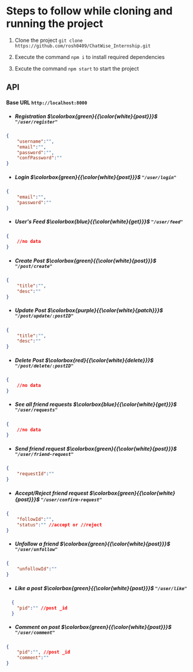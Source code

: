 # Steps to follow while cloning and running the project

1. Clone the project `git clone https://github.com/rosh0409/ChatWise_Internship.git`

2. Execute the command `npm i` to install required dependencies

3. Excute the command `npm start` to start the project


## API
#### Base URL `http://localhost:8000`
- ##### Registration $\colorbox{green}{{\color{white}{post}}}$ `"/user/register"`

```json
{
    "username":"",
    "email":"",
    "password":"",
    "confPassword":""
}
```
- ##### Login $\colorbox{green}{{\color{white}{post}}}$ `"/user/login"`
```json
{
    "email":"",
    "password":""
}
```

- ##### User's Feed $\colorbox{blue}{{\color{white}{get}}}$ `"/user/feed"`
```json
{
    //no data
}
```
- ##### Create Post $\colorbox{green}{{\color{white}{post}}}$ `"/post/create"`
```json
{
    "title":"",
    "desc":""
}
```
- ##### Update Post $\colorbox{purple}{{\color{white}{patch}}}$ `"/post/update/:postID"`
```json
{
    "title":"",
    "desc":""
}
```
- ##### Delete Post $\colorbox{red}{{\color{white}{delete}}}$ `"/post/delete/:postID"`
```json
{
    //no data
}
```

- ##### See all friend requests $\colorbox{blue}{{\color{white}{get}}}$ `"/user/requests"`
```json
{
    //no data
}
```
- ##### Send friend request $\colorbox{green}{{\color{white}{post}}}$ `"/user/friend-request"`
```json
{
    "requestId":""
}
```

- ##### Accept/Reject friend request $\colorbox{green}{{\color{white}{post}}}$ `"/user/confirm-request"`
```json
{
    "followId":"",
    "status":"" //accept or //reject
}
```

- ##### Unfollow a friend $\colorbox{green}{{\color{white}{post}}}$ `"/user/unfollow"`
```json
{
    "unfollowId":""
}
```
- ##### Like a post $\colorbox{green}{{\color{white}{post}}}$ `"/user/like"`
```json
  {
    "pid":"" //post _id
  }
```

- ##### Comment on post $\colorbox{green}{{\color{white}{post}}}$ `"/user/comment"`
```json
{
    "pid":"", //post _id
    "comment":""
}
```